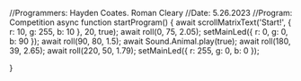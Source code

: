 //Programmers: Hayden Coates.  Roman Cleary 
//Date: 5.26.2023
//Program: Competition
async function startProgram() {
	await scrollMatrixText('Start!', { r: 10, g: 255, b: 10 }, 20, true);
	await roll(0, 75, 2.05);
	setMainLed({ r: 0, g: 0, b: 90 });
	await roll(90, 80, 1.5);
    await Sound.Animal.play(true);
	await roll(180, 39, 2.65);
	await roll(220, 50, 1.79);
	setMainLed({ r: 255, g: 0, b: 0 });

}

	